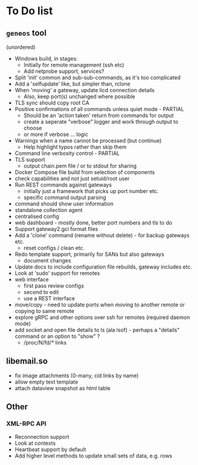 # To Do list

## `geneos` tool

(unordered)

* Windows build, in stages:
  * Initially for remote management (ssh etc)
  * Add netprobe support, services?
* Split 'init' common and sub-sub-commands, as it's too complicated
* Add a 'selfupdate' like, but simpler than, rclone
* When 'moving' a gateway, update licd connection details
  * Also, keep port(s) unchanged where possible
* TLS sync should copy root CA
* Positive confirmations of all commands unless quiet mode - PARTIAL
  * Should be an 'action taken' return from commands for output
  * create a seperate "verbose" logger and work through output to choose
  * or more if verbose ... logic
* Warnings when a name cannot be processed (but continue)
  * Help highlight typos rather than skip them
* Command line verbosity control - PARTIAL
* TLS support
  * output chain.pem file / or to stdout for sharing
* Docker Compose file build from selection of components
* check capabilities and not just setuid/root user
* Run REST commands against gateways
  * initially just a framework that picks up port number etc.
  * specific command output parsing
* command should show user information
* standalone collection agent
* centralised config
* web dashboard - mostly done, better port numbers and tls to do
* Support gateway2.gci format files
* Add a 'clone' command (rename without delete) - for backup gateways etc.
  * reset configs / clean etc.
* Redo template support, primarily for SANs but also gateways
  * document changes
* Update docs to include configuration file rebuilds, gateway includes etc.
* Look at 'sudo' support for remotes
* web interface
  * first pass review configs
  * second to edit
  * use a REST interface
* move/copy - need to update ports when moving to another remote or copying to same remote
* explore gRPC and other options over ssh for remotes (required daemon mode)
* add socket and open file details to ls (ala lsof) - perhaps a "details" command or an option to "show" ?
  * /proc/N/fd/* links

## libemail.so

* fix image attachments (0-many, cid links by name)
* allow empty text template
* attach dataview snapshot as html table

## Other

### XML-RPC API

* Reconnection support
* Look at contexts
* Heartbeat support by default
* Add higher level methods to update small sets of data, e.g. rows
